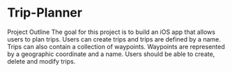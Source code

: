 # Trip-Planner
Project Outline
The goal for this project is to build an iOS app that allows users to plan trips. Users can create trips and trips are defined by a name. Trips can also contain a collection of waypoints. Waypoints are represented by a geographic coordinate and a name. Users should be able to create, delete and modify trips.

